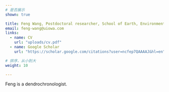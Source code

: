 ```yaml
---
# 是否展示
shown: true

title: Feng Wang, Postdoctoral researcher, School of Earth, Environment, and Sustainability, Uiniversity of Iowa
email: feng-wang@uiowa.com
links: 
  - name: CV
    url: "uploads/cv.pdf"
  - name: Google Scholar
    url: "https://scholar.google.com/citations?user=ncfep7QAAAAJ&hl=en"   

# 排序，从小到大
weight: 10

---
```


Feng is a dendrochronologist.
